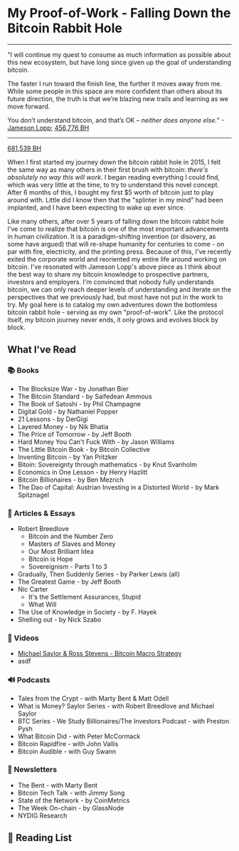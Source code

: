 # My Proof-of-Work - Falling Down the Bitcoin Rabbit Hole
***

"I will continue my quest to consume as much information as possible about this new ecosystem, but have long since given up the goal of understanding bitcoin.

The faster I run toward the finish line, the further it moves away from me. While some people in this space are more confident than others about its future direction, the truth is that we’re blazing new trails and learning as we move forward.  

You don’t understand bitcoin, and that’s OK – _neither does anyone else._" -[Jameson Lopp](https://www.coindesk.com/nobody-understands-bitcoin-thats-ok); [456,776 BH](https://blockstream.info/block/0000000000000000016827e9a4c094eb3f2d85ac18a85e05506e257b2daf8e1f)

***

[681,539 BH](https://blockstream.info/block/00000000000000000003145493db18ee69a7c3da96d32791fcc246452847caa3)

When I first started my journey down the bitcoin rabbit hole in 2015, I felt the same way as many others in their first brush with bitcoin: *_there's absolutely no way this will work_*.  I began reading everything I could find, which was very little at the time, to try to understand this novel concept.  After 6 months of this, I bought my first $5 worth of bitcoin just to play around with.  Little did I know then that the "splinter in my mind" had been implanted, and I have been expecting to wake up ever since.

Like many others, after over 5 years of falling down the bitcoin rabbit hole I've come to realize that bitcoin is one of the most important advancements in human civilization.  It is a paradigm-shifting invention (or disovery, as some have argued) that will re-shape humanity for centuries to come - on par with fire, electricity, and the printing press.  Because of this, I've recently exited the corporate world and reoriented my entire life around working on bitcoin.  I've resonated with Jameson Lopp's above piece as I think about the best way to share my bitcoin knowledge to prospective partners, investors and employers.  I'm convinced that nobody fully understands bitcoin, we can only reach deeper levels of understanding and iterate on the perspectives that we previously had, but most have not put in the work to try.  My goal here is to catalog my own adventures down the bottomless bitcoin rabbit hole - serving as my own "proof-of-work".  Like the protocol itself, my bitcoin journey never ends, it only grows and evolves block by block.

## What I've Read

### :books: Books
* The Blocksize War - by Jonathan Bier
* The Bitcoin Standard - by Saifedean Ammous
* The Book of Satoshi - by Phil Champagne
* Digital Gold - by Nathaniel Popper
* 21 Lessons - by DerGigi
* Layered Money - by Nik Bhatia
* The Price of Tomorrow - by Jeff Booth
* Hard Money You Can't Fuck With - by Jason Williams
* The Little Bitcoin Book - by Bitcoin Collective
* Inventing Bitcoin - by Yan Pritzker
* Bitoin: Sovereignty through mathematics - by Knut Svanholm
* Economics in One Lesson - by Henry Hazlitt
* Bitcoin Billionaires - by Ben Mezrich
* The Dao of Capital: Austrian Investing in a Distorted World - by Mark Spitznagel

### 📃 Articles & Essays
* Robert Breedlove
  * Bitcoin and the Number Zero
  * Masters of Slaves and Money
  * Our Most Brilliant Idea
  * Bitcoin is Hope
  * Sovereignism - Parts 1 to 3
* Gradually, Then Suddenly Series - by Parker Lewis (all)
* The Greatest Game - by Jeff Booth
* Nic Carter
  * It's the Settlement Assurances, Stupid
  * What Will 
* The Use of Knowledge in Society - by F. Hayek
* Shelling out - by Nick Szabo

### 🎥 Videos
* [Michael Saylor & Ross Stevens - Bitcoin Macro Strategy](https://youtu.be/NoobUKNttmw)
* asdf

### 🔊 Podcasts
* Tales from the Crypt - with Marty Bent & Matt Odell
* What is Money? Saylor Series - with Robert Breedlove and Michael Saylor
* BTC Series - We Study Billionaires/The Investors Podcast - with Preston Pysh
* What Bitcoin Did - with Peter McCormack
* Bitcoin Rapidfire - with John Vallis
* Bitcoin Audible - with Guy Swann

### 📧 Newsletters
* The Bent - with Marty Bent
* Bitcoin Tech Talk - with Jimmy Song
* State of the Network - by CoinMetrics
* The Week On-chain - by GlassNode
* NYDIG Research

## 📝 Reading List
